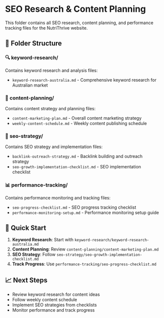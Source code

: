 # SEO Research & Content Planning

This folder contains all SEO research, content planning, and performance tracking files for the NutriThrive website.

## 📁 Folder Structure

### 🔍 **keyword-research/**
Contains keyword research and analysis files:
- `keyword-research-australia.md` - Comprehensive keyword research for Australian market

### 📝 **content-planning/**
Contains content strategy and planning files:
- `content-marketing-plan.md` - Overall content marketing strategy
- `weekly-content-schedule.md` - Weekly content publishing schedule

### 🎯 **seo-strategy/**
Contains SEO strategy and implementation files:
- `backlink-outreach-strategy.md` - Backlink building and outreach strategy
- `seo-growth-implementation-checklist.md` - SEO implementation checklist

### 📊 **performance-tracking/**
Contains performance monitoring and tracking files:
- `seo-progress-checklist.md` - SEO progress tracking checklist
- `performance-monitoring-setup.md` - Performance monitoring setup guide

## 🚀 Quick Start

1. **Keyword Research**: Start with `keyword-research/keyword-research-australia.md`
2. **Content Planning**: Review `content-planning/content-marketing-plan.md`
3. **SEO Strategy**: Follow `seo-strategy/seo-growth-implementation-checklist.md`
4. **Track Progress**: Use `performance-tracking/seo-progress-checklist.md`

## 📈 Next Steps

- Review keyword research for content ideas
- Follow weekly content schedule
- Implement SEO strategies from checklists
- Monitor performance and track progress

